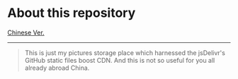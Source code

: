 # About this repository
[Chinese Ver.](./README_CN.md)

------

> This is just my pictures storage place which harnessed the jsDelivr's GitHub static files boost CDN. And this is not so useful for you all already abroad China.
